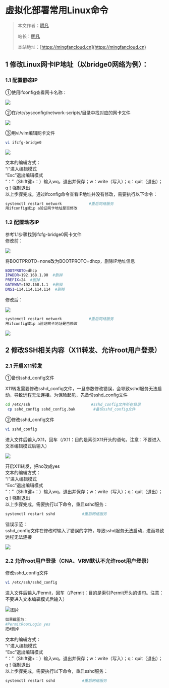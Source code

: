 # 虚拟化部署常用Linux命令

> 本文作者：[明凡]()
>
> 站长：[明凡]()
>
> 本站地址：[https://mingfancloud.cn](https://mingfancloud.cn)

## 1 修改Linux网卡IP地址（以bridge0网络为例）：

### 1.1 配置静态IP

①使用ifconfig查看网卡名称：


![](https://mingfanweb-img.obs.cn-north-4.myhuaweicloud.com/University-studies/cloud-computing/DesktopCloudTechnology/CommonLinuxCommandsForVirtualizationDe/202403301534929.png)

②在/etc/sysconfig/network-scripts/目录中找对应的网卡文件

![](https://mingfanweb-img.obs.cn-north-4.myhuaweicloud.com/University-studies/cloud-computing/DesktopCloudTechnology/CommonLinuxCommandsForVirtualizationDe/202403301640225.png)

③用vi/vim编辑网卡文件

```bash
vi ifcfg-bridge0
```

![](https://mingfanweb-img.obs.cn-north-4.myhuaweicloud.com/University-studies/cloud-computing/DesktopCloudTechnology/CommonLinuxCommandsForVirtualizationDe/202403301641706.png)

文本的编辑方式：  
“i”进入编辑模式  
“Esc”退出编辑模式  
“：”（Shift键+：）输入wq，退出并保存；w：write（写入）；q：quit（退出）；q！强制退出  
以上步骤完成，通过ifconfig命令查看IP地址并没有修改，需要执行以下命令：  

```bash
systemctl restart network            #重启网络服务
用ifconfig或ip a验证网卡地址是否修改
```

### 1.2 配置动态IP

参考1.1步骤找到ifcfg-bridge0网卡文件  
修改前：

![](https://mingfanweb-img.obs.cn-north-4.myhuaweicloud.com/University-studies/cloud-computing/DesktopCloudTechnology/CommonLinuxCommandsForVirtualizationDe/202403301643241.png)

将BOOTPROTO=none改为BOOTPROTO=dhcp，删除IP地址信息

```bash
BOOTPROTO=dhcp
IPADDR=192.168.1.90  #删掉
PREFIX=24  #删掉
GATEWAY=192.168.1.1  #删掉
DNS1=114.114.114.114  #删掉
```

修改后：

![](https://mingfanweb-img.obs.cn-north-4.myhuaweicloud.com/University-studies/cloud-computing/DesktopCloudTechnology/CommonLinuxCommandsForVirtualizationDe/202403301645961.png)

```bash
systemctl restart network            #重启网络服务
用ifconfig或ip a验证网卡地址是否修改
```

![](https://mingfanweb-img.obs.cn-north-4.myhuaweicloud.com/University-studies/cloud-computing/DesktopCloudTechnology/CommonLinuxCommandsForVirtualizationDe/202403301645196.png)

## 2 修改SSH相关内容（X11转发、允许root用户登录）

### 2.1 开启X11转发

①备份sshd_config文件

X11转发需要修改sshd_config文件，一旦参数修改错误，会导致sshd服务无法启动，导致远程无法连接。为保险起见，先备份sshd_config文件

```bash
cd /etc/ssh                           #sshd_config文件所在目录
 cp sshd_config sshd_config.bak        #备份sshd_config文件
```

②修改sshd_config文件
```bash
vi sshd_config
```

进入文件后输入/X11，回车（/X11：目的是索引X11开头的语句。注意：不要进入文本编辑模式后输入）

![](https://mingfanweb-img.obs.cn-north-4.myhuaweicloud.com/University-studies/cloud-computing/DesktopCloudTechnology/CommonLinuxCommandsForVirtualizationDe/202403301647295.png)

开启X11转发，把no改成yes  
文本的编辑方式：  
“i”进入编辑模式  
“Esc”退出编辑模式  
“：”（Shift键+：）输入wq，退出并保存；w：write（写入）；q：quit（退出）；q！强制退出  
以上步骤完成，需要执行以下命令，重启sshd服务：  

```bash
systemctl restart sshd            #重启网络服务
```

错误示范：  
sshd_config文件在修改时输入了错误的字符，导致sshd服务无法启动，进而导致远程无法连接

![](https://mingfanweb-img.obs.cn-north-4.myhuaweicloud.com/University-studies/cloud-computing/DesktopCloudTechnology/CommonLinuxCommandsForVirtualizationDe/202403301648237.png)

### 2.2 允许root用户登录（CNA、VRM默认不允许root用户登录）

修改sshd_config文件

```bash
vi /etc/ssh/sshd_config
```

进入文件后输入/Permit，回车（/Permit：目的是索引Permit开头的语句。注意：不要进入文本编辑模式后输入）

![图片](https://mingfanweb-img.obs.cn-north-4.myhuaweicloud.com/University-studies/cloud-computing/DesktopCloudTechnology/CommonLinuxCommandsForVirtualizationDe/202403301653042.png)

```bash
如果截图为：
#PermitRootLogin yes
把#删掉
```

文本的编辑方式：  
“i”进入编辑模式  
“Esc”退出编辑模式  
“：”（Shift键+：）输入wq，退出并保存；w：write（写入）；q：quit（退出）；q！强制退出  
以上步骤完成，需要执行以下命令，重启sshd服务：  

```bash
systemctl restart sshd            #重启网络服务
```






